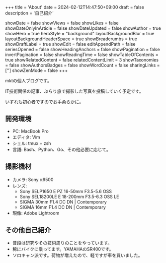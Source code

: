 +++
title = 'About'
date = 2024-02-12T14:47:50+09:00
draft = false
description = '自己紹介'

showDate = false
showViews = false
showLikes = false
showDateOnlyInArticle = false
showDateUpdated = false
showAuthor = true
showHero = true
heroStyle = "background"
layoutBackgroundBlur = true
layoutBackgroundHeaderSpace = true
showBreadcrumbs = true
showDraftLabel = true
showEdit = false
editAppendPath = false
seriesOpened = false
showHeadingAnchors = false
showPagination = false
invertPagination = false
showReadingTime = false
showTableOfContents = true
showRelatedContent = false
relatedContentLimit = 3
showTaxonomies = false
showAuthorsBadges = false
showWordCount = false
sharingLinks = ['']
showZenMode = false
+++


mktの個人ブログです。

IT技術関係の記事、ぶらり旅で撮影した写真を投稿していく予定です。

いずれも初心者ですのでお手柔らかに。


## 開発環境

- PC: MacBook Pro
- エディタ: Vim
- シェル: tmux + zsh
- 言語: Bash、Python、Go、その他必要に応じて。


## 撮影機材

- カメラ: Sony α6500
- レンズ:
    - Sony SELP1650 E PZ 16-50mm F3.5-5.6 OSS
    - Sony SEL18200LE E 18-200mm F3.5-6.3 OSS LE
    - SIGMA 30mm F1.4 DC DN | Contemporary
    - SIGMA 16mm F1.4 DC DN | Contemporary
- 現像: Adobe Lightroom


## その他自己紹介

- 普段は研究やその技術周りのことをやっています。
- 稀にバイクに乗ってます。YAMAHAのSR400です。
- ソロキャン派です。荷物が増えたので、軽ですが車を買いました。


